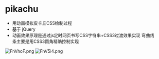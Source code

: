 # pikachu

- 用动画模拟皮卡丘CSS绘制过程
- 基于 jQuery
- 动画效果原理是通过js定时网页书写CSS字符串+CSS3过渡效果实现
 弯曲线条主要是用CSS3圆角精确控制实现
 
![FnVhoF.png](https://s1.ax1x.com/2018/12/01/FnVhoF.png)
![FnV5i4.png](https://s1.ax1x.com/2018/12/01/FnV5i4.png)
